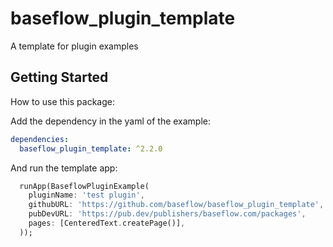 # baseflow_plugin_template

A template for plugin examples

## Getting Started

How to use this package:

Add the dependency in the yaml of the example:

```yaml
dependencies:
  baseflow_plugin_template: ^2.2.0
```

And run the template app:

```dart
  runApp(BaseflowPluginExample(
    pluginName: 'test plugin',
    githubURL: 'https://github.com/baseflow/baseflow_plugin_template',
    pubDevURL: 'https://pub.dev/publishers/baseflow.com/packages',
    pages: [CenteredText.createPage()],
  ));
```

